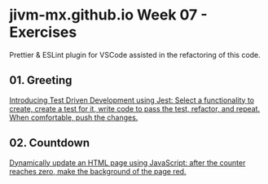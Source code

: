 # jivm-mx.github.io Week 07 - Exercises

Prettier & ESLint plugin for VSCode assisted in the refactoring of this code.

## 01. Greeting

[Introducing Test Driven Development using Jest: Select a functionality to create, create a test for it, write code to pass the test, refactor, and repeat. When comfortable, push the changes.](./01_greet/README.md)

## 02. Countdown

[Dynamically update an HTML page using JavaScript: after the counter reaches zero, make the background of the page red.](./02_countdown)